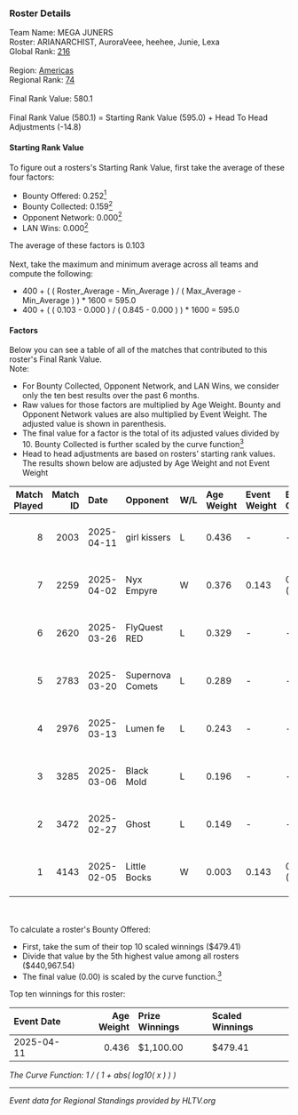 ### Roster Details<br />
Team Name: MEGA JUNERS<br />
Roster: ARIANARCHIST, AuroraVeee, heehee, Junie, Lexa<br />
Global Rank: [216](../../standings_global_2025_08_04.md)<br />
<br />
Region: [Americas]( ../../standings_americas_2025_08_04.md)<br />
Regional Rank: [74]( ../../standings_americas_2025_08_04.md)<br />
<br />
Final Rank Value:  580.1<br />
<br />
Final Rank Value (580.1) = Starting Rank Value (595.0) + Head To Head Adjustments (-14.8)<br />

#### Starting Rank Value<br />
To figure out a rosters's Starting Rank Value, first take the average of these four factors:<br />
- Bounty Offered: 0.252[<sup>1</sup>](#table2)
- Bounty Collected: 0.159[<sup>2</sup>](#table1)
- Opponent Network: 0.000[<sup>2</sup>](#table1)
- LAN Wins: 0.000[<sup>2</sup>](#table1)

The average of these factors is 0.103<br />
<br />
Next, take the maximum and minimum average across all teams and compute the following:<br />
- 400 + ( ( Roster_Average - Min_Average ) / ( Max_Average - Min_Average ) ) * 1600 = 595.0
- 400 + ( ( 0.103 - 0.000 ) / ( 0.845 - 0.000 ) ) * 1600 = 595.0


#### Factors<br />
Below you can see a table of all of the matches that contributed to this roster's Final Rank Value.<br />
Note:<br />

- For Bounty Collected, Opponent Network, and LAN Wins, we consider only the ten best results over the past 6 months.
- Raw values for those factors are multiplied by Age Weight. Bounty and Opponent Network values are also multiplied by Event Weight. The adjusted value is shown in parenthesis.
- The final value for a factor is the total of its adjusted values divided by 10. Bounty Collected is further scaled by the curve function[<sup>3</sup>](#curveFunction)
- Head to head adjustments are based on rosters' starting rank values. The results shown below are adjusted by Age Weight and not Event Weight
<span id="table1"></span><br />


| Match Played | Match ID | Date       | Opponent         | W/L | Age Weight | Event Weight | Bounty Collected | Opponent Network | LAN Wins  | H2H Adj. | Roster                                           |
| -: | -: | :- | :- | :- | :- | :- | :- | :- | :- | -: | :- |
|            8 |     2003 | 2025-04-11 | girl kissers     | L   | 0.436      | -            | -                | -                | -         |    -6.25 | ARIANARCHIST, AuroraVeee, heehee, Junie, Lexa    |
|            7 |     2259 | 2025-04-02 | Nyx Empyre       | W   | 0.376      | 0.143        | 0.001 (0.000)    | 0.000 (0.000)    | 0 (0.000) |     4.67 | ARIANARCHIST, AuroraVeee, heehee, Junie, Lexa    |
|            6 |     2620 | 2025-03-26 | FlyQuest RED     | L   | 0.329      | -            | -                | -                | -         |    -3.04 | ARIANARCHIST, AuroraVeee, heehee, Junie, Lexa    |
|            5 |     2783 | 2025-03-20 | Supernova Comets | L   | 0.289      | -            | -                | -                | -         |    -1.38 | ARIANARCHIST, AuroraVeee, heehee, Junie, Lexa    |
|            4 |     2976 | 2025-03-13 | Lumen fe         | L   | 0.243      | -            | -                | -                | -         |    -3.55 | ARIANARCHIST, AuhnaNaki, AuroraVeee, Junie, Lexa |
|            3 |     3285 | 2025-03-06 | Black Mold       | L   | 0.196      | -            | -                | -                | -         |    -2.98 | ARIANARCHIST, AuhnaNaki, AuroraVeee, Junie, Lexa |
|            2 |     3472 | 2025-02-27 | Ghost            | L   | 0.149      | -            | -                | -                | -         |    -2.30 | ARIANARCHIST, AuhnaNaki, AuroraVeee, Junie, Lexa |
|            1 |     4143 | 2025-02-05 | Little Bocks     | W   | 0.003      | 0.143        | 0.000 (0.000)    | 0.000 (0.000)    | 0 (0.000) |     0.02 | ARIANARCHIST, AuroraVeee, Lexa, Quacko, Zazu     |

<br />
<span id="table2"></span><br />
To calculate a roster's Bounty Offered:<br />

- First, take the sum of their top 10 scaled winnings ($479.41)
- Divide that value by the 5th highest value among all rosters ($440,967.54)
- The final value (0.00) is scaled by the curve function.[<sup>3</sup>](#curveFunction)

Top ten winnings for this roster:<br />

| Event Date | Age Weight | Prize Winnings | Scaled Winnings |
| :- | -: | :- | :- |
| 2025-04-11 |      0.436 | $1,100.00      | $479.41         |


<span id="curveFunction"></span>_The Curve Function: 1 / ( 1 + abs( log10( x ) ) )_<br />

---
_Event data for Regional Standings provided by HLTV.org_<br />
